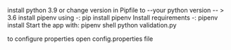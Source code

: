 install python 3.9 or change version in Pipfile to --your python version -- > 3.6
install pipenv using -: pip install pipenv
Install requirements -: pipenv install
Start the app with: pipenv shell
 python validation.py


to configure properties open config.properties file

